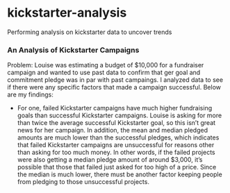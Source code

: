 # kickstarter-analysis
Performing analysis on kickstarter data to uncover trends
### An Analysis of Kickstarter Campaigns
Problem: Louise was estimating a budget of $10,000 for a fundraiser campaign and wanted to use past data to confirm that ger goal and commitment pledge was in par with past campaings. I analyzed data to see if there were any specific factors that made a campaign successful. Below are my findings: 

* For one, failed Kickstarter campaigns have much higher fundraising goals than successful Kickstarter campaigns. Louise is asking for more than twice the average successful Kickstarter goal, so this isn’t great news for her campaign. In addition, the mean and median pledged amounts are much lower than the successful pledges, which indicates that failed Kickstarter campaigns are unsuccessful for reasons other than asking for too much money. In other words, if the failed projects were also getting a median pledge amount of around $3,000, it’s possible that those that failed just asked for too high of a price. Since the median is much lower, there must be another factor keeping people from pledging to those unsuccessful projects. 
